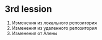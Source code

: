 # 3rd lession

1. Изменения из локального репозитория
2. Изменения из удаленного репозитория
3. Изменения от Алены

